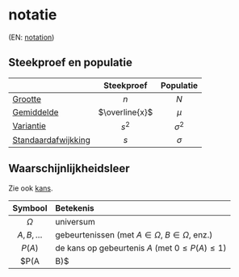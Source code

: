 # notatie

(EN: [notation](../en/notation.md))

## Steekproef en populatie

|                                     |   Steekproef   | Populatie  |
| :---------------------------------- | :------------: | :--------: |
| [Grootte](steekproef.md)            |      $n$       |    $N$     |
| [Gemiddelde](gemiddelde.md)         | $\overline{x}$ |   $\mu$    |
| [Variantie](variantie.md)           |     $s^2$      | $\sigma^2$ |
| [Standaardafwijkking](variantie.md) |      $s$       |  $\sigma$  |

## Waarschijnlijkheidsleer

Zie ook [kans](kans.md).

|    Symbool     | Betekenis                                                 |
| :------------: | :-------------------------------------------------------- |
|    $\Omega$    | universum                                                 |
| $A, B, \ldots$ | gebeurtenissen (met $A \in \Omega$, $B \in \Omega$, enz.) |
|     $P(A)$     | de kans op gebeurtenis $A$ (met $0 \leq P(A) \leq 1$)     |
|    $P(A|B)$    | de kans op $A$ als $B$ zich voordoet                      |
